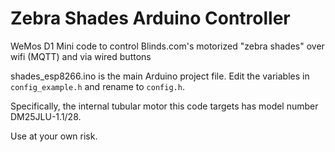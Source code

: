 # Zebra Shades Arduino Controller

WeMos D1 Mini code to control Blinds.com's motorized "zebra shades" over wifi (MQTT) and via wired buttons

shades_esp8266.ino is the main Arduino project file. Edit the variables in `config_example.h` and rename to `config.h`. 

Specifically, the internal tubular motor this code targets has model number DM25JLU-1.1/28. 

Use at your own risk. 
